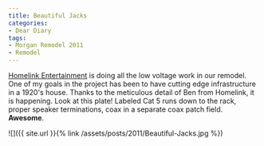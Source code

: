 ```yaml
---
title: Beautiful Jacks
categories:
- Dear Diary
tags:
- Morgan Remodel 2011
- Remodel
---
```


[Homelink Entertainment](http://homelinkentertainment.com/) is doing all the low voltage work in our remodel. One of my goals in the project has been to have cutting edge infrastructure in a 1920's house. Thanks to the meticulous detail of Ben from Homelink, it is happening. Look at this plate! Labeled Cat 5 runs down to the rack, proper speaker terminations, coax in a separate coax patch field. **Awesome**.

![]({{ site.url }}{% link /assets/posts/2011/Beautiful-Jacks.jpg %})
